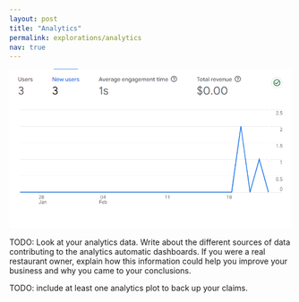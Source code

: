 ```yaml
---
layout: post
title: "Analytics"
permalink: explorations/analytics
nav: true
---
```


![plot](./assets/images/google-image.png)

TODO: Look at your analytics data. Write about the
different sources of data contributing to the analytics automatic dashboards.
If you were a real restaurant owner, explain how this information could help
you improve your business and why you came to your conclusions.

TODO: include at least one analytics plot to back up your claims.
